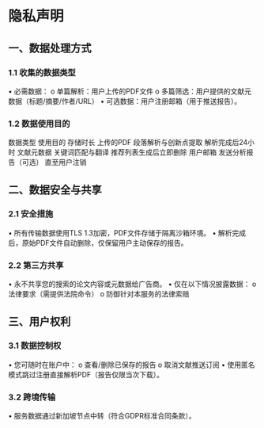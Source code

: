 # 隐私声明
## 一、数据处理方式
### 1.1 收集的数据类型
•	必需数据：
o	单篇解析：用户上传的PDF文件
o	多篇筛选：用户提供的文献元数据（标题/摘要/作者/URL）
•	可选数据：用户注册邮箱（用于推送报告）。
### 1.2 数据使用目的
数据类型	使用目的	存储时长
上传的PDF	段落解析与创新点提取	解析完成后24小时
文献元数据	关键词匹配与翻译	推荐列表生成后立即删除
用户邮箱	发送分析报告（可选）	直至用户注销
## 二、数据安全与共享
### 2.1 安全措施
•	所有传输数据使用TLS 1.3加密，PDF文件存储于隔离沙箱环境。
•	解析完成后，原始PDF文件自动删除，仅保留用户主动保存的报告。
### 2.2 第三方共享
•	永不共享您的搜索的论文内容或元数据给广告商。
•	仅在以下情况披露数据：
o	法律要求（需提供法院命令）
o	防御针对本服务的法律索赔
## 三、用户权利
### 3.1 数据控制权
•	您可随时在账户中：
o	查看/删除已保存的报告
o	取消文献推送订阅
•	使用匿名模式跳过注册直接解析PDF（报告仅限当次下载）。
### 3.2 跨境传输
•	服务数据通过新加坡节点中转（符合GDPR标准合同条款）。

